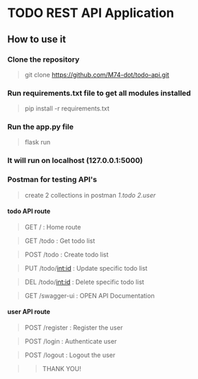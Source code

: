 # TODO REST API Application

## How to use it

### Clone the repository
> git clone https://github.com/M74-dot/todo-api.git

### Run requirements.txt file to get all modules installed
> pip install -r requirements.txt

### Run the app.py file
> flask run

### It will run on localhost (127.0.0.1:5000)

### Postman for testing API's
> create 2 collections in postman _1.todo_ _2.user_

#### todo API route

> GET / : Home route

> GET /todo : Get todo list

> POST /todo : Create todo list

> PUT /todo/<int:id> : Update specific todo list

> DEL /todo/<int:id> : Delete specific todo list

> GET /swagger-ui : OPEN API Documentation

#### user API route

> POST /register : Register the user

> POST /login : Authenticate user

> POST /logout : Logout the user


>> THANK YOU! 